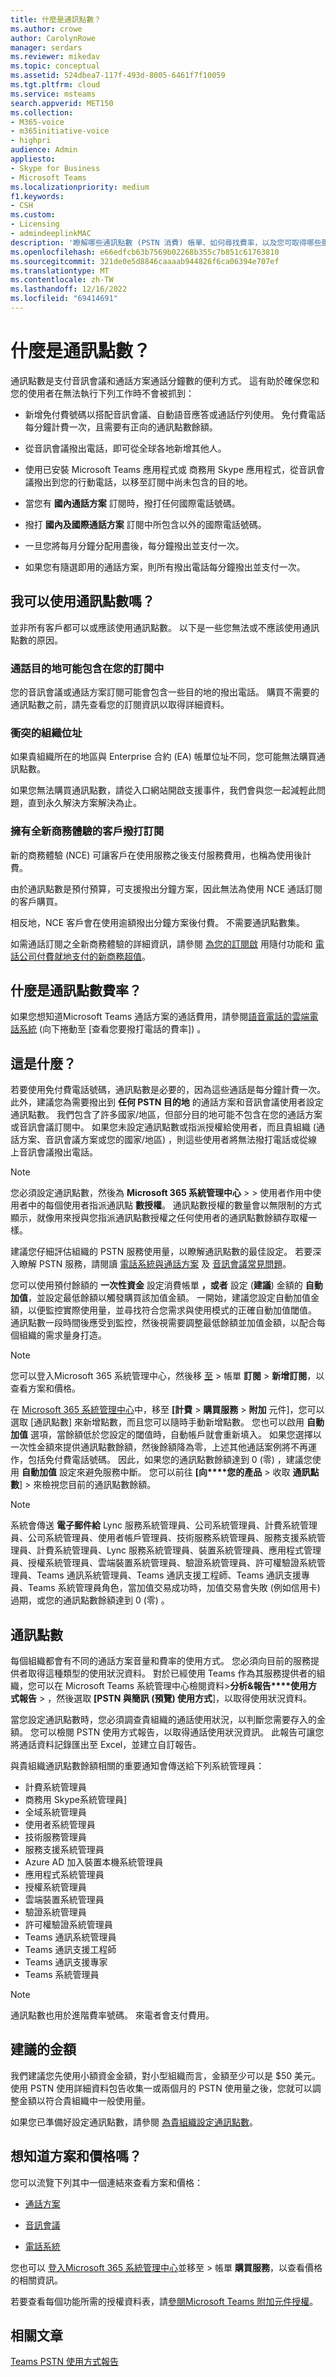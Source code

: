 ```yaml
---
title: 什麼是通訊點數？
ms.author: crowe
author: CarolynRowe
manager: serdars
ms.reviewer: mikedav
ms.topic: conceptual
ms.assetid: 524dbea7-117f-493d-8005-6461f7f10059
ms.tgt.pltfrm: cloud
ms.service: msteams
search.appverid: MET150
ms.collection:
- M365-voice
- m365initiative-voice
- highpri
audience: Admin
appliesto:
- Skype for Business
- Microsoft Teams
ms.localizationpriority: medium
f1.keywords:
- CSH
ms.custom:
- Licensing
- admindeeplinkMAC
description: '瞭解哪些通訊點數 (PSTN 消費) 帳單、如何尋找費率，以及您可取得哪些服務。 '
ms.openlocfilehash: e66edfcb63b7569b02268b355c7b851c61763810
ms.sourcegitcommit: 321de0e5d8846caaaab944826f6ca06394e707ef
ms.translationtype: MT
ms.contentlocale: zh-TW
ms.lasthandoff: 12/16/2022
ms.locfileid: "69414691"
---
```

# <a name="what-are-communications-credits"></a>什麼是通訊點數？

通訊點數是支付音訊會議和通話方案通話分鐘數的便利方式。 這有助於確保您和您的使用者在無法執行下列工作時不會被抓到：
  
- 新增免付費號碼以搭配音訊會議、自動語音應答或通話佇列使用。 免付費電話每分鐘計費一次，且需要有正向的通訊點數餘額。

- 從音訊會議撥出電話，即可從全球各地新增其他人。

- 使用已安裝 Microsoft Teams 應用程式或 商務用 Skype 應用程式，從音訊會議撥出到您的行動電話，以移至訂閱中尚未包含的目的地。

- 當您有 **國內通話方案** 訂閱時，撥打任何國際電話號碼。

- 撥打 **國內及國際通話方案** 訂閱中所包含以外的國際電話號碼。

- 一旦您將每月分鐘分配用盡後，每分鐘撥出並支付一次。

- 如果您有隨選即用的通話方案，則所有撥出電話每分鐘撥出並支付一次。

## <a name="can-i-use-communication-credits"></a>我可以使用通訊點數嗎？

並非所有客戶都可以或應該使用通訊點數。 以下是一些您無法或不應該使用通訊點數的原因。

### <a name="call-destinations-may-be-included-in-your-subscription"></a>通話目的地可能包含在您的訂閱中

您的音訊會議或通話方案訂閱可能會包含一些目的地的撥出電話。 購買不需要的通訊點數之前，請先查看您的訂閱資訊以取得詳細資料。
  
### <a name="conflicting-organization-addresses"></a>衝突的組織位址

如果貴組織所在的地區與 Enterprise 合約 (EA) 帳單位址不同，您可能無法購買通訊點數。

如果您無法購買通訊點數，請從入口網站開啟支援事件，我們會與您一起減輕此問題，直到永久解決方案解決為止。

### <a name="customers-with-new-commerce-experience-calling-subscriptions"></a>擁有全新商務體驗的客戶撥打訂閱

新的商務體驗 (NCE) 可讓客戶在使用服務之後支付服務費用，也稱為使用後計費。

由於通訊點數是預付預算，可支援撥出分鐘方案，因此無法為使用 NCE 通話訂閱的客戶購買。

相反地，NCE 客戶會在使用逾額撥出分鐘方案後付費。 不需要通訊點數集。

如需通話訂閱之全新商務體驗的詳細資訊，請參閱 [為您的訂閱啟](/microsoft-365/commerce/subscriptions/manage-pay-as-you-go-services) 用隨付功能和 [電話公司付費就地支付的新商務超值](/partner-center/new-commerce-telco-payg)。

## <a name="what-are-the-communications-credits-rates"></a>什麼是通訊點數費率？

如果您想知道Microsoft Teams 通話方案的通話費用，請參閱[語音電話的雲端電話系統](https://go.microsoft.com/fwlink/p/?LinkId=799523) (向下捲動至 [查看您要撥打電話的費率]) 。
  
## <a name="what-is-it"></a>這是什麼？

若要使用免付費電話號碼，通訊點數是必要的，因為這些通話是每分鐘計費一次。 此外，建議您為需要撥出到 **任何 PSTN 目的地** 的通話方案和音訊會議使用者設定通訊點數。 我們包含了許多國家/地區，但部分目的地可能不包含在您的通話方案或音訊會議訂閱中。 如果您未設定通訊點數或指派授權給使用者，而且貴組織 (通話方案、音訊會議方案或您的國家/地區) ，則這些使用者將無法撥打電話或從線上音訊會議撥出電話。
  
> [!NOTE]
> 您必須設定通訊點數，然後為 **Microsoft 365 系統管理中心**  >    >  使用者作用中使用者中的每個使用者指派通訊點 **數授權**。 通訊點數授權的數量會以無限制的方式顯示，就像用來授與您指派通訊點數授權之任何使用者的通訊點數餘額存取權一樣。
  
建議您仔細評估組織的 PSTN 服務使用量，以瞭解通訊點數的最佳設定。 若要深入瞭解 PSTN 服務，請閱讀 [電話系統與通話方案](calling-plan-landing-page.md) 及 [音訊會議常見問題](Audio-Conferencing-common-questions.md)。
  
您可以使用預付餘額的 **一次性資金** 設定消費帳單 **，或者** 設定 (**建議**) 金額的 **自動加值**，並設定最低餘額以觸發購買該加值金額。 一開始，建議您設定自動加值金額，以便監控實際使用量，並尋找符合您需求與使用模式的正確自動加值閾值。 通訊點數一段時間後應受到監控，然後視需要調整最低餘額並加值金額，以配合每個組織的需求量身打造。
  
> [!NOTE]
> 您可以登入Microsoft 365 系統管理中心，然後移 [至](https://portal.office.com/adminportal/home?add=sub&amp;adminportal=1#/catalog)  >  帳單 **訂閱**  >  **新增訂閱**，以查看方案和價格。
  
在 [Microsoft 365 系統管理中心](https://go.microsoft.com/fwlink/p/?linkid=2024339)中，移至 **[計費**  >  **購買服務**  >  **附加** 元件]，您可以選取 [通訊點數] 來新增點數，而且您可以隨時手動新增點數。 您也可以啟用 **自動加值** 選項，當餘額低於您設定的閾值時，自動帳戶就會重新填入。 如果您選擇以一次性金額來提供通訊點數餘額，然後餘額降為零，上述其他通話案例將不再運作，包括免付費電話號碼。 因此，如果您的通訊點數餘額達到 0 (零) ，建議您使用 **自動加值** 設定來避免服務中斷。 您可以前往 **[向****您的產品**  >  收取 **通訊點數**]  >  來檢視您目前的通訊點數餘額。

> [!NOTE]
>系統會傳送 **電子郵件給** Lync 服務系統管理員、公司系統管理員、計費系統管理員、公司系統管理員、使用者帳戶管理員、技術服務系統管理員、服務支援系統管理員、計費系統管理員、Lync 服務系統管理員、裝置系統管理員、應用程式管理員、授權系統管理員、雲端裝置系統管理員、驗證系統管理員、許可權驗證系統管理員、Teams 通訊系統管理員、Teams 通訊支援工程師、Teams 通訊支援專員、Teams 系統管理員角色，當加值交易成功時，加值交易會失敗 (例如信用卡) 過期，或您的通訊點數餘額達到 0 (零) 。
  
## <a name="communications-credits"></a>通訊點數

每個組織都會有不同的通話方案音量和費率的使用方式。 您必須向目前的服務提供者取得這種類型的使用狀況資料。 對於已經使用 Teams 作為其服務提供者的組織，您可以在 Microsoft Teams 系統管理中心檢閱資料>**分析&報告****使用方式報告**  >  ，然後選取 **[PSTN 與簡訊 (預覽) 使用方式**]，以取得使用狀況資料。
  
當您設定通訊點數時，您必須調查貴組織的通話使用狀況，以判斷您需要存入的金額。 您可以檢閱 PSTN 使用方式報告，以取得通話使用狀況資訊。 此報告可讓您將通話資料記錄匯出至 Excel，並建立自訂報告。

與貴組織通訊點數餘額相關的重要通知會傳送給下列系統管理員：

- 計費系統管理員
- 商務用 Skype系統管理員]
- 全域系統管理員
- 使用者系統管理員
- 技術服務管理員
- 服務支援系統管理員
- Azure AD 加入裝置本機系統管理員
- 應用程式系統管理員
- 授權系統管理員
- 雲端裝置系統管理員
- 驗證系統管理員
- 許可權驗證系統管理員
- Teams 通訊系統管理員
- Teams 通訊支援工程師
- Teams 通訊支援專家
- Teams 系統管理員

> [!NOTE]
> 通訊點數也用於進階費率號碼。 來電者會支付費用。
  
## <a name="recommended-funding-amounts"></a>建議的金額

我們建議您先使用小額資金金額，對小型組織而言，金額至少可以是 $50 美元。 使用 PSTN 使用詳細資料包告收集一或兩個月的 PSTN 使用量之後，您就可以調整金額以符合貴組織中一般使用量。
  
如果您已準備好設定通訊點數，請參閱 [為貴組織設定通訊點數](set-up-communications-credits-for-your-organization.md)。
  
## <a name="want-to-know-about-plans-and-pricing"></a>想知道方案和價格嗎？

您可以流覽下列其中一個連結來查看方案和價格：
  
- [通話方案](https://go.microsoft.com/fwlink/?linkid=799761)

- [音訊會議](https://go.microsoft.com/fwlink/?linkid=799762)

- [電話系統](https://go.microsoft.com/fwlink/?linkid=799763 )

您也可以 [登入Microsoft 365 系統管理中心](https://portal.office.com/adminportal/home?add=sub&amp;adminportal=1#/catalog)並移至  >  帳單 **購買服務**，以查看價格的相關資訊。
  
若要查看每個功能所需的授權資料表，請[參閱Microsoft Teams 附加元件授權](./teams-add-on-licensing/microsoft-teams-add-on-licensing.md)。
  
## <a name="related-articles"></a>相關文章

[Teams PSTN 使用方式報告](teams-analytics-and-reports/pstn-usage-report.md)
